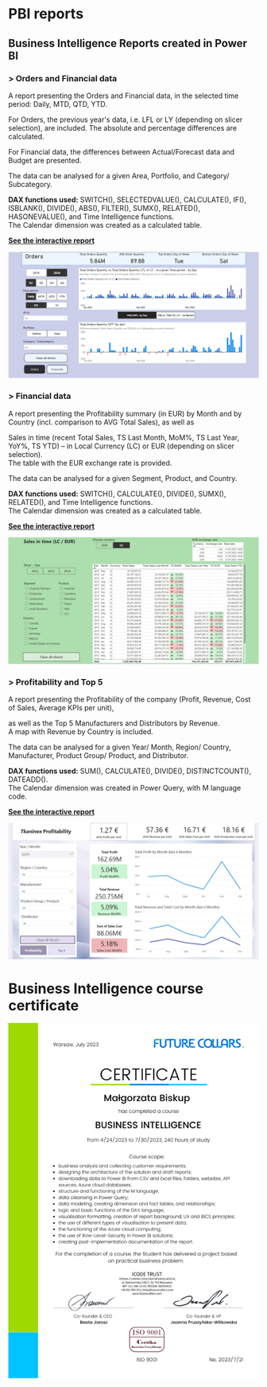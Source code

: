 # PBI reports

## Business Intelligence Reports created in Power BI

### > Orders and Financial data
A report presenting the Orders and Financial data, in the selected time period: Daily, MTD, QTD, YTD. 

For Orders, the previous year's data, i.e. LFL or LY (depending on slicer selection), are included.
The absolute and percentage differences are calculated. 

For Financial data, the differences between Actual/Forecast data and Budget are presented.

The data can be analysed for a given Area, Portfolio, and Category/ Subcategory.

**DAX functions used:** SWITCH(), SELECTEDVALUE(), CALCULATE(), IF(), ISBLANK(), DIVIDE(), ABS(), FILTER(), SUMX(), RELATED(), HASONEVALUE(), and Time Intelligence functions. <br> The Calendar dimension was created as a calculated table.

**[See the interactive report](https://app.powerbi.com/view?r=eyJrIjoiM2UwZDRlZGEtNTkwZi00NWQ0LTg4ZGMtNWI0ZmQxZjBjYTdlIiwidCI6IjA1NWNiMzg2LTFiM2MtNDkyZC05ZWI3LWRmZDFlZWE5Y2Q0MyIsImMiOjl9&embedImagePlaceholder=true&pageName=ReportSectionc69c1aff8415c7d771e0 )**

![](./Placeholder_MB_C5_Orders%20and%20Financials.jpg)

### > Financial data

A report presenting the Profitability summary (in EUR) by Month and by Country (incl. comparison to AVG Total Sales), as well as 

Sales in time (recent Total Sales, TS Last Month, MoM%, TS Last Year, YoY%, TS YTD) – in Local Currency (LC) or EUR (depending on slicer selection). <br> 
The table with the EUR exchange rate is provided.

The data can be analysed for a given Segment, Product, and Country.

**DAX functions used:** SWITCH(), CALCULATE(), DIVIDE(), SUMX(), RELATED(), and Time Intelligence functions. <br> The Calendar dimension was created as a calculated table.

**[See the interactive report](https://app.powerbi.com/view?r=eyJrIjoiYmZiYTFhMmEtYzBjMi00NTVmLTg3YmItYmU1ZGIwZDEwOTRhIiwidCI6IjA1NWNiMzg2LTFiM2MtNDkyZC05ZWI3LWRmZDFlZWE5Y2Q0MyIsImMiOjl9&embedImagePlaceholder=true&pageName=ReportSection52916906817c6f7eadcf)**

![](./Placeholder_MB_C4_Financial%20data.jpg)


### > Profitability and Top 5

A report presenting the Profitability of the company (Profit, Revenue, Cost of Sales, Average KPIs per unit),

as well as the Top 5 Manufacturers and Distributors by Revenue. <br> 
A map with Revenue by Country is included. 

The data can be analysed for a given Year/ Month, Region/ Country, Manufacturer, Product Group/ Product, and Distributor.

**DAX functions used:** SUM(), CALCULATE(), DIVIDE(), DISTINCTCOUNT(), DATEADD(). <br> 
The Calendar dimension was created in Power Query, with M language code.

**[See the interactive report](https://app.powerbi.com/view?r=eyJrIjoiYzg5NzMzMTgtMDkwNi00NTBkLWFlOWEtMTVhNjA5MWZmNTAwIiwidCI6IjA1NWNiMzg2LTFiM2MtNDkyZC05ZWI3LWRmZDFlZWE5Y2Q0MyIsImMiOjl9&embedImagePlaceholder=true&pageName=ReportSection)**

![](./Placeholder_MB_C3_Tkaninex_Sales%20and%20production.jpg)

#


# Business Intelligence course certificate


![](./Certificate_2023-7_MB_FC%20Business%20Intelligence_ENG_png-v%20sm.png)